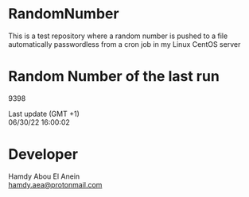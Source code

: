 # RandomNumber    
This is a test repository where a random number is pushed to a file automatically passwordless from a cron job in my Linux CentOS server    
# Random Number of the last run   
9398
      
Last update (GMT +1)    
06/30/22 16:00:02
# Developer    
Hamdy Abou El Anein   
hamdy.aea@protonmail.com
